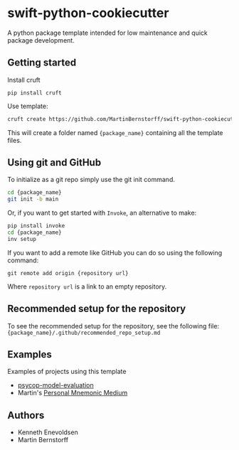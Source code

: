 # swift-python-cookiecutter
A python package template intended for low maintenance and quick package development.

## Getting started

Install cruft
```
pip install cruft
```

Use template:
```bash
cruft create https://github.com/MartinBernstorff/swift-python-cookiecutter
```
This will create a folder named `{package_name}` containing all the template files.

## Using git and GitHub
To initialize as a git repo simply use the git init command.
```bash
cd {package_name}
git init -b main    
```

Or, if you want to get started with `Invoke`, an alternative to make:
```bash
pip install invoke
cd {package_name}
inv setup
```

If you want to add a remote like GitHub you can do so using the following command:
```
git remote add origin {repository url}
```

Where `repository url` is a link to an empty repository.


## Recommended setup for the repository
To see the recommended setup for the repository, see the following file:
`{package_name}/.github/recommended_repo_setup.md`

## Examples
Examples of projects using this template

- [psycop-model-evaluation](https://github.com/Aarhus-Psychiatry-Research/psycop-model-evaluation)
- Martin's [Personal Mnemonic Medium](https://github.com/MartinBernstorff/personal-mnemonic-medium/)

## Authors
- Kenneth Enevoldsen
- Martin Bernstorff
